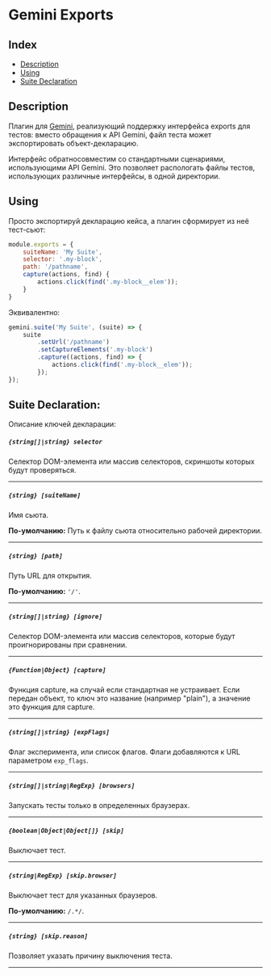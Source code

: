 Gemini Exports
=======

## Index

- [Description](https://github.yandex-team.ru/market/gemini-exports#description)
- [Using](https://github.yandex-team.ru/market/gemini-exports#using)
- [Suite Declaration](https://github.yandex-team.ru/market/gemini-exports#suite-declaration)

## Description
Плагин для [Gemini](https://github.com/gemini-testing/gemini/), реализующий поддержку интерфейса exports для тестов: вместо обращения к API Gemini, файл теста может экспортировать объект-декларацию.
 
 Интерфейс обратносовместим со стандартными сценариями, использующими API Gemini. Это позволяет распологать файлы тестов, использующих различные интерфейсы, в одной директории.

## Using
Просто экспортируй декларацию кейса, а плагин сформирует из неё тест-сьют:

```js
module.exports = {
    suiteName: 'My Suite',
    selector: '.my-block',
    path: '/pathname',
    capture(actions, find) {
        actions.click(find('.my-block__elem'));
    }
}
```

Эквивалентно:

```js
gemini.suite('My Suite', (suite) => {
    suite
        .setUrl('/pathname')
        .setCaptureElements('.my-block')
        .capture((actions, find) => {
            actions.click(find('.my-block__elem'));
        });
});
```

## Suite Declaration:
Описание ключей декларации:

##### `{string[]|string} selector`
Селектор DOM-элемента или массив селекторов, скриншоты которых будут проверяться.

___

##### `{string} [suiteName]`
Имя сьюта.

**По-умолчанию:** Путь к файлу сьюта относительно рабочей директории.

___

##### `{string} [path]`
Путь URL для открытия.

**По-умолчанию:** `'/'`.

___

##### `{string[]|string} [ignore]`
Селектор DOM-элемента или массив селекторов, которые будут проигнорированы при сравнении.

___

##### `{Function|Object} [capture]`
Функция capture, на случай если стандартная не устраивает. Если передан объект, то ключ это название (например "plain"), а значение это функция для capture.

___

##### `{string[]|string} [expFlags]`
Флаг эксперимента, или список флагов. Флаги добавляются к URL параметром `exp_flags`.

___

##### `{string[]|string|RegExp} [browsers]`
Запускать тесты только в определенных браузерах.

___

##### `{boolean|Object|Object[]} [skip]`
Выключает тест.

___

##### `{string|RegExp} [skip.browser]`
Выключает тест для указанных браузеров.

**По-умолчанию:** `/.*/`.

___

##### `{string} [skip.reason]`
Позволяет указать причину выключения теста.

___

